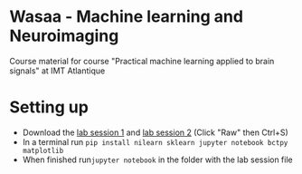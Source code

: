 # Wasaa - Machine learning and Neuroimaging
Course material for course "Practical machine learning applied to brain signals" at IMT Atlantique

# Setting up
- Download the [lab session 1](WASAA_BrainSignals_1.ipynb) and [lab session 2](WASAA_BrainSignals_2.ipynb) (Click "Raw" then Ctrl+S)
- In a terminal run `pip install nilearn sklearn jupyter notebook bctpy matplotlib`
- When finished run`jupyter notebook` in the folder with the lab session file
